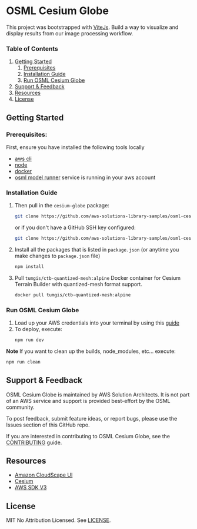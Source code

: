 # OSML Cesium Globe

This project was bootstrapped with [ViteJs](https://vitejs.dev/). Build a way to visualize and display results from our image
processing workflow.

### Table of Contents
1. [Getting Started](#getting-started)
    1. [Prerequisites](#prerequisites)
    2. [Installation Guide](#installation-guide)
    3. [Run OSML Cesium Globe](#run-osml-cesium-globe)
2. [Support & Feedback](#support--feedback)
3. [Resources](#resources)
4. [License](#license)


## Getting Started
### Prerequisites:

First, ensure you have installed the following tools locally

- [aws cli](https://docs.aws.amazon.com/cli/latest/userguide/install-cliv2.html)
- [node](https://nodejs.org/en)
- [docker](https://docs.docker.com/desktop/install/)
- [osml model runner](https://github.com/aws-solutions-library-samples/osml-model-runner) service is running in your aws account

### Installation Guide


1. Then pull in the `cesium-globe` package:
   ```sh
   git clone https://github.com/aws-solutions-library-samples/osml-cesium-globe.git
   ```
   or if you don't have a GitHub SSH key configured:
   ```sh
   git clone https://github.com/aws-solutions-library-samples/osml-cesium-globe.git
   ```
2. Install all the packages that is listed in `package.json` (or anytime you make changes to `package.json` file)
     ```sh
     npm install
     ```
3. Pull `tumgis/ctb-quantized-mesh:alpine` Docker container for Cesium Terrain Builder with quantized-mesh format support.
     ```sh
     docker pull tumgis/ctb-quantized-mesh:alpine
     ```

### Run OSML Cesium Globe
1. Load up your AWS credentials into your terminal by using this [guide](https://docs.aws.amazon.com/cli/latest/userguide/cli-chap-configure.html)
2. To deploy, execute:
   ```sh
   npm run dev
   ```

**Note** If you want to clean up the builds, node_modules, etc... execute:
   ```sh
   npm run clean
   ```

## Support & Feedback

OSML Cesium Globe is maintained by AWS Solution Architects. It is not part of an AWS service and support is provided
best-effort by the OSML community.

To post feedback, submit feature ideas, or report bugs, please use the Issues section of this GitHub repo.

If you are interested in contributing to OSML Cesium Globe, see the [CONTRIBUTING](CONTRIBUTING.md) guide.

## Resources

- [Amazon CloudScape UI](https://cloudscape.design/)
- [Cesium](https://cesium.com/platform/cesiumjs/)
- [AWS SDK V3](https://github.com/aws/aws-sdk-js-v3)

## License

MIT No Attribution Licensed. See [LICENSE](LICENSE).
